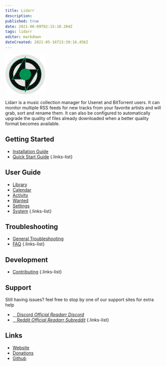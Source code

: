 ```yaml
---
title: Lidarr
description: 
published: true
date: 2021-06-09T02:15:10.204Z
tags: lidarr
editor: markdown
dateCreated: 2021-05-16T23:39:16.456Z
---
```


![128.png](/assets/lidarr/128.png)

Lidarr is a music collection manager for Usenet and BitTorrent users. It can monitor multiple RSS feeds for new tracks from your favorite artists and will grab, sort and rename them. It can also be configured to automatically upgrade the quality of files already downloaded when a better quality format becomes available.

## Getting Started

- [Installation Guide](/lidarr/installation)
- [Quick Start Guide](/lidarr/quick-start-guide)
{.links-list}

## User Guide

- [Library](/lidarr/library)
- [Calendar](/lidarr/calendar)
- [Activity](/lidarr/activity)
- [Wanted](/lidarr/wanted)
- [Settings](/lidarr/settings)
- [System](/lidarr/system)
{.links-list}

## Troubleshooting

- [General Troubleshooting](/lidarr/troubleshooting)
- [FAQ](/lidarr/faq)
{.links-list}

## Development

- [Contributing](/lidarr/contributing)
{.links-list}

## Support

Still having issues? feel free to stop by one of our support sites for extra help

- [<i class="fab fa-discord"></i>&emsp;Discord *Official Readarr Discord*](https://lidarr.audio/discord)
- [<i class="fab fa-reddit"></i>&emsp;Reddit *Official Readarr Subreddit*](https://reddit.com/r/readarr)
{.links-list}

## Links

- [Website](https://lidarr.audio)
- [Donations](https://opencollective.com/lidarr)
- [Github](https://github.com/lidarr/lidarr)
